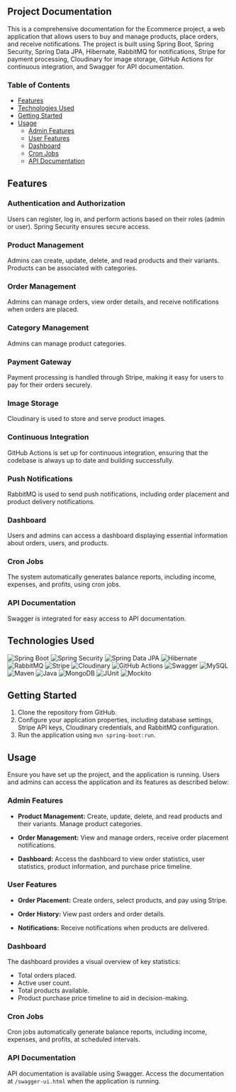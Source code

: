 ## Project Documentation

This is a comprehensive documentation for the Ecommerce project, a web application that allows users to buy and manage products, place orders, and receive notifications. The project is built using Spring Boot, Spring Security, Spring Data JPA, Hibernate, RabbitMQ for notifications, Stripe for payment processing, Cloudinary for image storage, GitHub Actions for continuous integration, and Swagger for API documentation.

### Table of Contents
- [Features](#features)
- [Technologies Used](#technologies-used)
- [Getting Started](#getting-started)
- [Usage](#usage)
    - [Admin Features](#admin-features)
    - [User Features](#user-features)
    - [Dashboard](#dashboard)
    - [Cron Jobs](#cron-jobs)
    - [API Documentation](#api-documentation)

## Features

### Authentication and Authorization

Users can register, log in, and perform actions based on their roles (admin or user). Spring Security ensures secure access.

### Product Management

Admins can create, update, delete, and read products and their variants. Products can be associated with categories.

### Order Management

Admins can manage orders, view order details, and receive notifications when orders are placed.

### Category Management

Admins can manage product categories.

### Payment Gateway

Payment processing is handled through Stripe, making it easy for users to pay for their orders securely.

### Image Storage

Cloudinary is used to store and serve product images.

### Continuous Integration

GitHub Actions is set up for continuous integration, ensuring that the codebase is always up to date and building successfully.

### Push Notifications

RabbitMQ is used to send push notifications, including order placement and product delivery notifications.

### Dashboard

Users and admins can access a dashboard displaying essential information about orders, users, and products.

### Cron Jobs

The system automatically generates balance reports, including income, expenses, and profits, using cron jobs.

### API Documentation

Swagger is integrated for easy access to API documentation.

## Technologies Used

![Spring Boot](https://img.shields.io/badge/Spring%20Boot-2.5.4-brightgreen) ![Spring Security](https://img.shields.io/badge/Spring%20Security-5.5.1-brightgreen) ![Spring Data JPA](https://img.shields.io/badge/Spring%20Data%20JPA-2.5.4-brightgreen) ![Hibernate](https://img.shields.io/badge/Hibernate-5.5.7-brightgreen) ![RabbitMQ](https://img.shields.io/badge/RabbitMQ-3.9.7-brightgreen) ![Stripe](https://img.shields.io/badge/Stripe-API-brightgreen) ![Cloudinary](https://img.shields.io/badge/Cloudinary-Image%20Storage-brightgreen) ![GitHub Actions](https://img.shields.io/badge/GitHub%20Actions-CI/CD-brightgreen) ![Swagger](https://img.shields.io/badge/Swagger-API%20Documentation-brightgreen) ![MySQL](https://img.shields.io/badge/MySQL-8.0.26-brightgreen) ![Maven](https://img.shields.io/badge/Maven-3.8.2-brightgreen) ![Java](https://img.shields.io/badge/Java-11-brightgreen) ![MongoDB](https://img.shields.io/badge/MongoDB-5.0.3-brightgreen) ![JUnit](https://img.shields.io/badge/JUnit-5.8.0-brightgreen) ![Mockito](https://img.shields.io/badge/Mockito-4.0.0-brightgreen)


## Getting Started

1. Clone the repository from GitHub.
2. Configure your application properties, including database settings, Stripe API keys, Cloudinary credentials, and RabbitMQ configuration.
3. Run the application using `mvn spring-boot:run`.

## Usage

Ensure you have set up the project, and the application is running. Users and admins can access the application and its features as described below:

### Admin Features

- **Product Management:** Create, update, delete, and read products and their variants. Manage product categories.

- **Order Management:** View and manage orders, receive order placement notifications.

- **Dashboard:** Access the dashboard to view order statistics, user statistics, product information, and purchase price timeline.

### User Features

- **Order Placement:** Create orders, select products, and pay using Stripe.

- **Order History:** View past orders and order details.

- **Notifications:** Receive notifications when products are delivered.

### Dashboard

The dashboard provides a visual overview of key statistics:

- Total orders placed.
- Active user count.
- Total products available.
- Product purchase price timeline to aid in decision-making.

### Cron Jobs

Cron jobs automatically generate balance reports, including income, expenses, and profits, at scheduled intervals.

### API Documentation

API documentation is available using Swagger. Access the documentation at `/swagger-ui.html` when the application is running.

